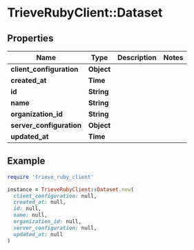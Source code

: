 # TrieveRubyClient::Dataset

## Properties

| Name | Type | Description | Notes |
| ---- | ---- | ----------- | ----- |
| **client_configuration** | **Object** |  |  |
| **created_at** | **Time** |  |  |
| **id** | **String** |  |  |
| **name** | **String** |  |  |
| **organization_id** | **String** |  |  |
| **server_configuration** | **Object** |  |  |
| **updated_at** | **Time** |  |  |

## Example

```ruby
require 'trieve_ruby_client'

instance = TrieveRubyClient::Dataset.new(
  client_configuration: null,
  created_at: null,
  id: null,
  name: null,
  organization_id: null,
  server_configuration: null,
  updated_at: null
)
```

